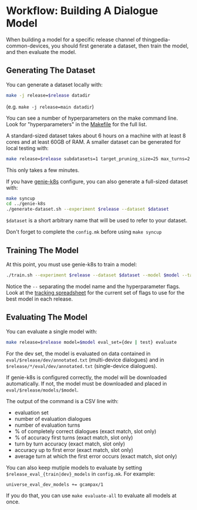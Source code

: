 # Workflow: Building A Dialogue Model

When building a model for a specific release channel of thingpedia-common-devices,
you should first generate a dataset, then train the model, and then evaluate the model.

## Generating The Dataset

You can generate a dataset locally with:
```bash
make -j release=$release datadir
```
(e.g. `make -j release=main datadir`)

You can see a number of hyperparameters on the make command line. Look for "hyperparameters"
in the [Makefile](../Makefile) for the full list.

A standard-sized dataset takes about 6 hours on a machine with at least 8 cores and at least
60GB of RAM. A smaller dataset can be generated for local testing with:
```bash
make release=$release subdatasets=1 target_pruning_size=25 max_turns=2 debug_level=2 datadir
```
This only takes a few minutes.

If you have [genie-k8s](https://github.com/stanford-oval/genie-k8s) configure, you can also
generate a full-sized dataset with:
```bash
make syncup
cd ../genie-k8s
./generate-dataset.sh --experiment $release --dataset $dataset
```

`$dataset` is a short arbitrary name that will be used to refer to your dataset.

Don't forget to complete the `config.mk` before using `make syncup`

## Training The Model

At this point, you must use genie-k8s to train a model:
```bash
./train.sh --experiment $release --dataset $dataset --model $model --task almond_dialogue_nlu -- $flags
```

Notice the `--` separating the model name and the hyperparameter flags. Look at
the [tracking spreadsheet](https://docs.google.com/spreadsheets/d/159oZV2aE4Jy7lTzyweSIuy03tU4rh1HPPIr8M8A63wo/edit#gid=1721165007)
for the current set of flags to use for the best model in each release.

## Evaluating The Model

You can evaluate a single model with:
```bash
make release=$release model=$model eval_set={dev | test} evaluate
```
For the dev set, the model is evaluated on data contained in `eval/$release/dev/annotated.txt`
(multi-device dialogues) and in `$release/*/eval/dev/annotated.txt` (single-device dialogues).

If genie-k8s is configured correctly, the model will be downloaded automatically. If not,
the model must be downloaded and placed in `eval/$release/models/$model`.

The output of the command is a CSV line with:
- evaluation set
- number of evaluation dialogues
- number of evaluation turns
- % of completely correct dialogues (exact match, slot only)
- % of accuracy first turns	(exact match, slot only)
- turn by turn accuracy (exact match, slot only)
- accuracy up to first error (exact match, slot only)
- average turn at which the first error occurs (exact match, slot only)

You can also keep mutiple models to evaluate by setting `$release_eval_{train|dev}_models` in
`config.mk`. For example:
```make
universe_eval_dev_models += gcampax/1
```

If you do that, you can use `make evaluate-all` to evaluate all models at once.
